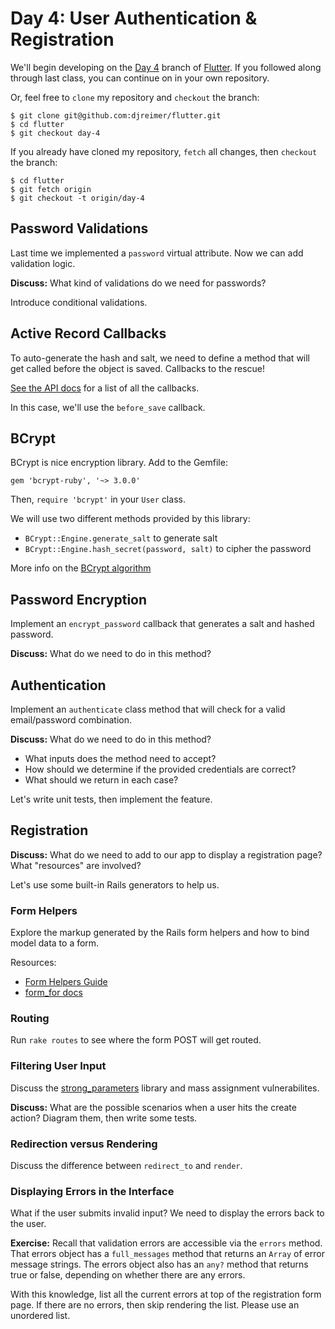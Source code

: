 # Day 4: User Authentication & Registration

We'll begin developing on the [Day 4](https://github.com/djreimer/flutter/tree/day-4) branch of [Flutter](https://github.com/djreimer/flutter). If you followed along through last class, you can continue on in your own repository.

Or, feel free to `clone` my repository and `checkout` the branch:

    $ git clone git@github.com:djreimer/flutter.git
    $ cd flutter
    $ git checkout day-4

If you already have cloned my repository, `fetch` all changes, then `checkout` the branch:

    $ cd flutter
    $ git fetch origin
    $ git checkout -t origin/day-4

## Password Validations

Last time we implemented a `password` virtual attribute. Now we can add validation logic.

**Discuss:** What kind of validations do we need for passwords?

Introduce conditional validations.

## Active Record Callbacks

To auto-generate the hash and salt, we need to define a method that will get called before the object is saved.
Callbacks to the rescue!

[See the API docs](http://api.rubyonrails.org/classes/ActiveRecord/Callbacks.html) for a list of all the callbacks.

In this case, we'll use the `before_save` callback.

## BCrypt

BCrypt is nice encryption library. Add to the Gemfile:

    gem 'bcrypt-ruby', '~> 3.0.0'

Then, `require 'bcrypt'` in your `User` class.

We will use two different methods provided by this library:

- `BCrypt::Engine.generate_salt` to generate salt
- `BCrypt::Engine.hash_secret(password, salt)` to cipher the password

More info on the [BCrypt algorithm](http://en.wikipedia.org/wiki/Bcrypt)

## Password Encryption

Implement an `encrypt_password` callback that generates a salt and hashed password.

**Discuss:** What do we need to do in this method?

## Authentication

Implement an `authenticate` class method that will check for a valid email/password combination.

**Discuss:** What do we need to do in this method?

- What inputs does the method need to accept?
- How should we determine if the provided credentials are correct?
- What should we return in each case?

Let's write unit tests, then implement the feature.

## Registration

**Discuss:** What do we need to add to our app to display a registration page? What "resources" are involved?

Let's use some built-in Rails generators to help us.

### Form Helpers

Explore the markup generated by the Rails form helpers and how to bind model data to a form.

Resources:

- [Form Helpers Guide](http://guides.rubyonrails.org/form_helpers.html)
- [form_for docs](http://api.rubyonrails.org/classes/ActionView/Helpers/FormHelper.html#method-i-form_for)

### Routing

Run `rake routes` to see where the form POST will get routed.

### Filtering User Input

Discuss the [strong_parameters](https://github.com/rails/strong_parameters) library and mass assignment vulnerabilites.

**Discuss:** What are the possible scenarios when a user hits the create action? Diagram them, then write some tests.

### Redirection versus Rendering

Discuss the difference between `redirect_to` and `render`. 

### Displaying Errors in the Interface

What if the user submits invalid input? We need to display the errors back to the user.

**Exercise:** Recall that validation errors are accessible via the `errors` method. That errors object has a `full_messages` method that returns an `Array` of error message strings. The errors object also has an `any?` method that returns true or false, depending on whether there are any errors.

With this knowledge, list all the current errors at top of the registration form page. If there are no errors, then skip rendering the list. Please use an unordered list.